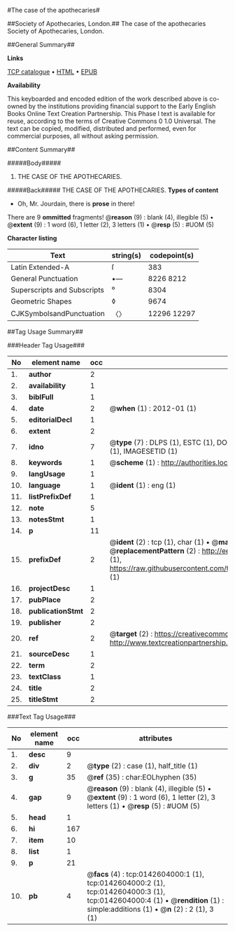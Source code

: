 #The case of the apothecaries#

##Society of Apothecaries, London.##
The case of the apothecaries
Society of Apothecaries, London.

##General Summary##

**Links**

[TCP catalogue](http://www.ota.ox.ac.uk/tcp/)  • 
[HTML](http://tei.it.ox.ac.uk/tcp/Texts-HTML/free/004/004809929.html)  • 
[EPUB](http://tei.it.ox.ac.uk/tcp/Texts-EPUB/free/004/004809929.epub)

**Availability**

This keyboarded and encoded edition of the
	       work described above is co-owned by the institutions
	       providing financial support to the Early English Books
	       Online Text Creation Partnership. This Phase I text is
	       available for reuse, according to the terms of Creative
	       Commons 0 1.0 Universal. The text can be copied,
	       modified, distributed and performed, even for
	       commercial purposes, all without asking permission.


##Content Summary##

#####Body#####

1. THE CASE OF THE APOTHECARIES.

#####Back#####
THE CASE OF THE APOTHECARIES.
**Types of content**

  * Oh, Mr. Jourdain, there is **prose** in there!

There are 9 **ommitted** fragments! 
 @__reason__ (9) : blank (4), illegible (5)  •  @__extent__ (9) : 1 word (6), 1 letter (2), 3 letters (1)  •  @__resp__ (5) : #UOM (5)

**Character listing**


|Text|string(s)|codepoint(s)|
|---|---|---|
|Latin Extended-A|ſ|383|
|General Punctuation|•—|8226 8212|
|Superscripts             and Subscripts|⁰|8304|
|Geometric Shapes|◊|9674|
|CJKSymbolsandPunctuation|〈〉|12296 12297|

##Tag Usage Summary##

###Header Tag Usage###

|No|element name|occ|attributes|
|---|---|---|---|
|1.|__author__|2||
|2.|__availability__|1||
|3.|__biblFull__|1||
|4.|__date__|2| @__when__ (1) : 2012-01 (1)|
|5.|__editorialDecl__|1||
|6.|__extent__|2||
|7.|__idno__|7| @__type__ (7) : DLPS (1), ESTC (1), DOCNO (1), TCP (1), GALEDOCNO (1), CONTENTSET (1), IMAGESETID (1)|
|8.|__keywords__|1| @__scheme__ (1) : http://authorities.loc.gov/ (1)|
|9.|__langUsage__|1||
|10.|__language__|1| @__ident__ (1) : eng (1)|
|11.|__listPrefixDef__|1||
|12.|__note__|5||
|13.|__notesStmt__|1||
|14.|__p__|11||
|15.|__prefixDef__|2| @__ident__ (2) : tcp (1), char (1)  •  @__matchPattern__ (2) : ([0-9\-]+):([0-9IVX]+) (1), (.+) (1)  •  @__replacementPattern__ (2) : http://eebo.chadwyck.com/downloadtiff?vid=$1&page=$2 (1), https://raw.githubusercontent.com/textcreationpartnership/Texts/master/tcpchars.xml#$1 (1)|
|16.|__projectDesc__|1||
|17.|__pubPlace__|2||
|18.|__publicationStmt__|2||
|19.|__publisher__|2||
|20.|__ref__|2| @__target__ (2) : https://creativecommons.org/publicdomain/zero/1.0/ (1), http://www.textcreationpartnership.org/docs/. (1)|
|21.|__sourceDesc__|1||
|22.|__term__|2||
|23.|__textClass__|1||
|24.|__title__|2||
|25.|__titleStmt__|2||


###Text Tag Usage###

|No|element name|occ|attributes|
|---|---|---|---|
|1.|__desc__|9||
|2.|__div__|2| @__type__ (2) : case (1), half_title (1)|
|3.|__g__|35| @__ref__ (35) : char:EOLhyphen (35)|
|4.|__gap__|9| @__reason__ (9) : blank (4), illegible (5)  •  @__extent__ (9) : 1 word (6), 1 letter (2), 3 letters (1)  •  @__resp__ (5) : #UOM (5)|
|5.|__head__|1||
|6.|__hi__|167||
|7.|__item__|10||
|8.|__list__|1||
|9.|__p__|21||
|10.|__pb__|4| @__facs__ (4) : tcp:0142604000:1 (1), tcp:0142604000:2 (1), tcp:0142604000:3 (1), tcp:0142604000:4 (1)  •  @__rendition__ (1) : simple:additions (1)  •  @__n__ (2) : 2 (1), 3 (1)|
